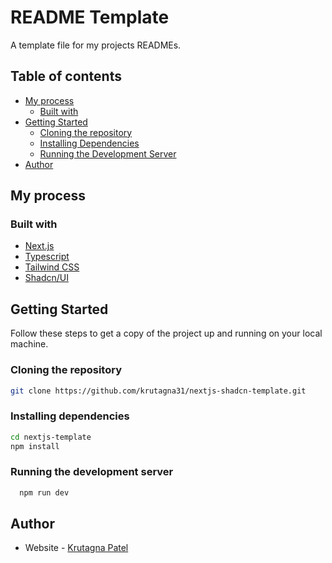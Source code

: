 # README Template

A template file for my projects READMEs.

## Table of contents

- [My process](#my-process)
  - [Built with](#built-with)
- [Getting Started](#getting-started)
  - [Cloning the repository](#cloning-the-repository)
  - [Installing Dependencies](#installing-dependencies)
  - [Running the Development Server](#running-the-development-server)
- [Author](#author)

## My process

### Built with

- [Next.js](https://nextjs.org/)
- [Typescript](https://www.typescriptlang.org/)
- [Tailwind CSS](https://tailwindcss.com/)
- [Shadcn/UI](https://ui.shadcn.com/)

## Getting Started

Follow these steps to get a copy of the project up and running on your local machine.

### Cloning the repository

```sh
git clone https://github.com/krutagna31/nextjs-shadcn-template.git
```

### Installing dependencies

```sh
cd nextjs-template
npm install
```

### Running the development server

```sh
  npm run dev
```

## Author

- Website - [Krutagna Patel](https://flowcv.me/krutagna-patel)
